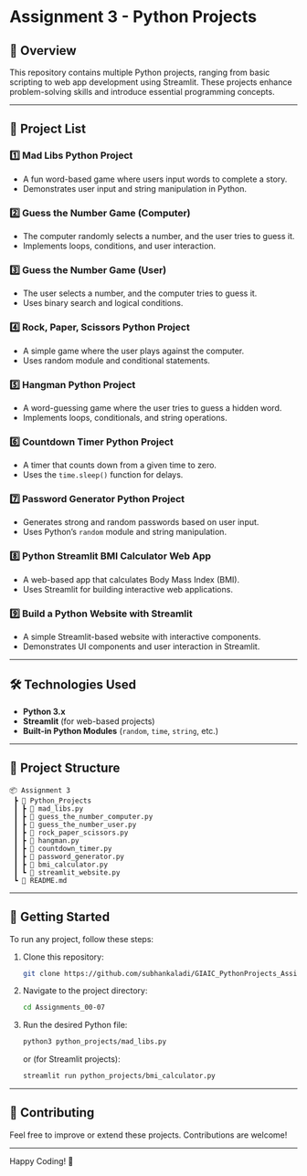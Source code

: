 # Assignment 3 - Python Projects

## 📌 Overview
This repository contains multiple Python projects, ranging from basic scripting to web app development using Streamlit. These projects enhance problem-solving skills and introduce essential programming concepts.

---

## 🚀 Project List

### 1️⃣ **Mad Libs Python Project**
   - A fun word-based game where users input words to complete a story.
   - Demonstrates user input and string manipulation in Python.

### 2️⃣ **Guess the Number Game (Computer)**
   - The computer randomly selects a number, and the user tries to guess it.
   - Implements loops, conditions, and user interaction.

### 3️⃣ **Guess the Number Game (User)**
   - The user selects a number, and the computer tries to guess it.
   - Uses binary search and logical conditions.

### 4️⃣ **Rock, Paper, Scissors Python Project**
   - A simple game where the user plays against the computer.
   - Uses random module and conditional statements.

### 5️⃣ **Hangman Python Project**
   - A word-guessing game where the user tries to guess a hidden word.
   - Implements loops, conditionals, and string operations.

### 6️⃣ **Countdown Timer Python Project**
   - A timer that counts down from a given time to zero.
   - Uses the `time.sleep()` function for delays.

### 7️⃣ **Password Generator Python Project**
   - Generates strong and random passwords based on user input.
   - Uses Python’s `random` module and string manipulation.

### 8️⃣ **Python Streamlit BMI Calculator Web App**
   - A web-based app that calculates Body Mass Index (BMI).
   - Uses Streamlit for building interactive web applications.

### 9️⃣ **Build a Python Website with Streamlit**
   - A simple Streamlit-based website with interactive components.
   - Demonstrates UI components and user interaction in Streamlit.

---

## 🛠 Technologies Used
- **Python 3.x**
- **Streamlit** (for web-based projects)
- **Built-in Python Modules** (`random`, `time`, `string`, etc.)

---

## 📂 Project Structure
```
📦 Assignment 3
 ┣ 📂 Python_Projects
 ┃ ┣ 📜 mad_libs.py
 ┃ ┣ 📜 guess_the_number_computer.py
 ┃ ┣ 📜 guess_the_number_user.py
 ┃ ┣ 📜 rock_paper_scissors.py
 ┃ ┣ 📜 hangman.py
 ┃ ┣ 📜 countdown_timer.py
 ┃ ┣ 📜 password_generator.py
 ┃ ┣ 📜 bmi_calculator.py
 ┃ ┗ 📜 streamlit_website.py
 ┗ 📜 README.md
```

---

## 🚀 Getting Started
To run any project, follow these steps:
1. Clone this repository:
   ```bash
   git clone https://github.com/subhankaladi/GIAIC_PythonProjects_Assignment-4.git
   ```
2. Navigate to the project directory:
   ```bash
   cd Assignments_00-07
   ```
3. Run the desired Python file:
   ```bash
   python3 python_projects/mad_libs.py
   ```
   or (for Streamlit projects):
   ```bash
   streamlit run python_projects/bmi_calculator.py
   ```

---

## 🤝 Contributing
Feel free to improve or extend these projects. Contributions are welcome!

---


Happy Coding! 🚀
